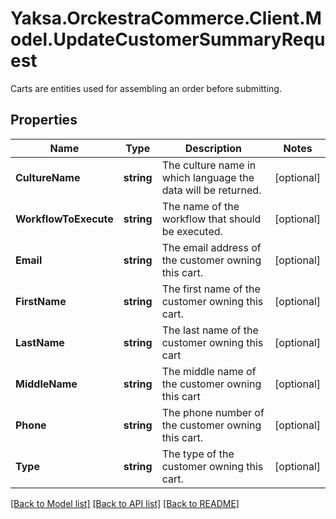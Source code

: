 # Yaksa.OrckestraCommerce.Client.Model.UpdateCustomerSummaryRequest
Carts are entities used for assembling an order before submitting.

## Properties

Name | Type | Description | Notes
------------ | ------------- | ------------- | -------------
**CultureName** | **string** | The culture name in which language the data will be returned. | [optional] 
**WorkflowToExecute** | **string** | The name of the workflow that should be executed. | [optional] 
**Email** | **string** | The email address of the customer owning this cart. | [optional] 
**FirstName** | **string** | The first name of the customer owning this cart. | [optional] 
**LastName** | **string** | The last name of the customer owning this cart | [optional] 
**MiddleName** | **string** | The middle name of the customer owning this cart | [optional] 
**Phone** | **string** | The phone number of the customer owning this cart. | [optional] 
**Type** | **string** | The type of the customer owning this cart. | [optional] 

[[Back to Model list]](../README.md#documentation-for-models) [[Back to API list]](../README.md#documentation-for-api-endpoints) [[Back to README]](../README.md)

